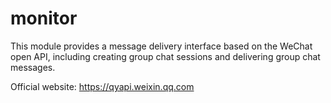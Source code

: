 # monitor

This module provides a message delivery interface based on the WeChat open API, including creating group chat sessions
and delivering group chat messages.

Official website: https://qyapi.weixin.qq.com

